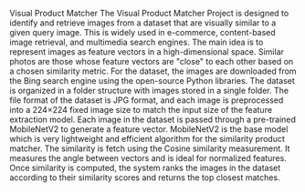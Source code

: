 Visual Product Matcher
  The Visual Product Matcher Project is designed to identify and retrieve images from a dataset that are visually similar to a given query image. This is widely used in e-commerce, content-based image retrieval, and multimedia search engines.
  The main idea is to represent images as feature vectors in a high-dimensional space. Similar photos are those whose feature vectors are "close" to each other based on a chosen similarity metric.
  For the dataset, the images are downloaded from the Bing search engine using the open-source Python libraries. The dataset is organized in a folder structure with images stored in a single folder. The file format of the dataset is JPG format, and each image is preprocessed into a 224×224 fixed image size to match the input size of the feature extraction model.
  Each image in the dataset is passed through a pre-trained MobileNetV2 to generate a feature vector. MobileNetV2 is the base model which is very lightweight and efficient algorithm for the similarity product matcher.
  The similarity is fetch using the Cosine similarity measurement. It measures the angle between vectors and is ideal for normalized features.
  Once similarity is computed, the system ranks the images in the dataset according to their similarity scores and returns the top closest matches.

